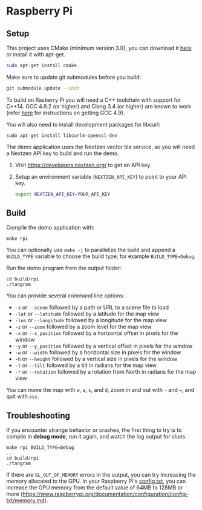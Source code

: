 Raspberry Pi
============

## Setup ##

This project uses CMake (minimum version 3.0), you can download it [here](http://www.cmake.org/download/) or install it with apt-get.

```bash
sudo apt-get install cmake
```

Make sure to update git submodules before you build:

```bash
git submodule update --init
```

To build on Rasberry Pi you will need a C++ toolchain with support for C++14. GCC 4.9.2 (or higher) and Clang 3.4 (or higher) are known to work (refer [here](https://community.thinger.io/t/starting-with-the-raspberry-pi/36) for instructions on getting GCC 4.9).

You will also need to install development packages for libcurl:

```
sudo apt-get install libcurl4-openssl-dev
```

The demo application uses the Nextzen vector tile service, so you will need a Nextzen API key to build and run the demo. 

 1. Visit https://developers.nextzen.org/ to get an API key.

 2. Setup an environment variable (`NEXTZEN_API_KEY`) to point to your API key.
    ```bash
    export NEXTZEN_API_KEY=YOUR_API_KEY
    ```

## Build ##

Compile the demo application with:

```
make rpi
```

You can optionally use `make -j` to parallelize the build and append a `BUILD_TYPE` variable to choose the build type, for example `BUILD_TYPE=Debug`.

Run the demo program from the output folder:
```
cd build/rpi
./tangram
```

You can provide several command line options:
 - `-s` or `--scene` followed by a path or URL to a scene file to load
 - `-lat` or `--latitude` followed by a latitude for the map view
 - `-lon` or `--longitude` followed by a longitude for the map view
 - `-z` or `--zoom` followed by a zoom level for the map view
 - `-x` or `--x_position` followed by a horizontal offset in pixels for the window
 - `-y` or `--y_position` followed by a vertical offset in pixels for the window
 - `-w` or `--width` followed by a horizontal size in pixels for the window
 - `-h` or `--height` followed by a vertical size in pixels for the window
 - `-t` or `--tilt` followed by a tilt in radians for the map view
 - `-r` or `--rotation` followed by a rotation from North in radians for the map view

You can move the map with `w`, `a`, `s`, and `d`, zoom in and out with `-` and `=`, and quit with `esc`.

## Troubleshooting

If you encounter strange behavior or crashes, the first thing to try is to compile in __debug mode__, run it again, and watch the log output for clues.

```
make rpi BUILD_TYPE=Debug
...
cd build/rpi
./tangram
```

If there are `GL_OUT_OF_MEMORY` errors in the output, you can try increasing the memory allocated to the GPU. In your Raspberry Pi's [config.txt](https://www.raspberrypi.org/documentation/configuration/config-txt/), you can increase the GPU memory from the default value of 64MB to 128MB or more (https://www.raspberrypi.org/documentation/configuration/config-txt/memory.md).
